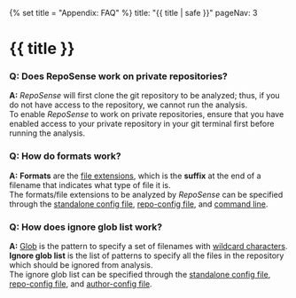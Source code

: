{% set title = "Appendix: FAQ" %}
<frontmatter>
  title: "{{ title | safe }}"
  pageNav: 3
</frontmatter>

<h1 class="display-4"><md>{{ title }}</md></h1>

<!-- ------------------------------------------------------------------------------------------------------ -->

### Q: Does RepoSense work on private repositories?
**A:** *RepoSense* will first clone the git repository to be analyzed; thus, if you do not have access to the repository, we cannot run the analysis.<br>
To enable *RepoSense* to work on private repositories, ensure that you have enabled access to your private repository in your git terminal first before running the analysis.

<!-- ------------------------------------------------------------------------------------------------------ -->

### Q: How do formats work?
**A:** **Formats** are the [file extensions](https://techterms.com/definition/fileextension), which is the **suffix** at the end of a filename that indicates what type of file it is.<br>
The formats/file extensions to be analyzed by *RepoSense* can be specified through the [standalone config file](#provide-data-using-a-json-config-file), [repo-config file](#repo-configcsv), and [command line](#customize-using-command-line-parameters).

<!-- ------------------------------------------------------------------------------------------------------ -->

### Q: How does ignore glob list work?
**A:** [Glob](https://en.wikipedia.org/wiki/Glob_(programming)) is the pattern to specify a set of filenames with [wildcard characters](https://www.computerhope.com/jargon/w/wildcard.htm). **Ignore glob list** is the list of patterns to specify all the files in the repository which should be ignored from analysis.<br>
The ignore glob list can be specified through the [standalone config file](#provide-data-using-a-json-config-file), [repo-config file](#repo-config-csv), and [author-config file](#author-config-csv).
